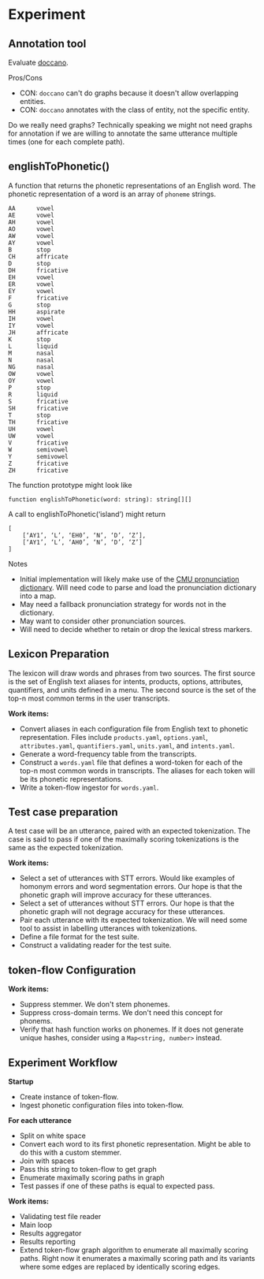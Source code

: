 # Experiment

## Annotation tool
Evaluate [doccano](https://github.com/chakki-works/doccano). 

Pros/Cons
* CON: `doccano` can't do graphs because it doesn't allow overlapping entities.
* CON: `doccano` annotates with the class of entity, not the specific entity.

Do we really need graphs? Technically speaking we might not need graphs for annotation if we are willing to annotate the same utterance multiple times (one for each complete path).

## englishToPhonetic()
A function that returns the phonetic representations of an English word. The phonetic representation of a word is an array of `phoneme` strings.

~~~
AA      vowel
AE      vowel
AH      vowel
AO      vowel
AW      vowel
AY      vowel
B       stop
CH      affricate
D       stop
DH      fricative
EH      vowel
ER      vowel
EY      vowel
F       fricative
G       stop
HH      aspirate
IH      vowel
IY      vowel
JH      affricate
K       stop
L       liquid
M       nasal
N       nasal
NG      nasal
OW      vowel
OY      vowel
P       stop
R       liquid
S       fricative
SH      fricative
T       stop
TH      fricative
UH      vowel
UW      vowel
V       fricative
W       semivowel
Y       semivowel
Z       fricative
ZH      fricative
~~~

The function prototype might look like
~~~
function englishToPhonetic(word: string): string[][]
~~~

A call to englishToPhonetic(‘island’) might return
~~~
[
    [‘AY1’, ‘L’, ‘EH0’, ‘N’, ‘D’, ‘Z’], 
    [‘AY1’, ‘L’, ‘AH0’, ‘N’, ‘D’, ‘Z’]
]
~~~

Notes
* Initial implementation will likely make use of the [CMU pronunciation dictionary](http://www.speech.cs.cmu.edu/cgi-bin/cmudict). Will need code to parse and load the pronunciation dictionary into a map. 
* May need a fallback pronunciation strategy for words not in the dictionary.
* May want to consider other pronunciation sources.
* Will need to decide whether to retain or drop the lexical stress markers.

## Lexicon Preparation

The lexicon will draw words and phrases from two sources.
The first source is the set of English text aliases for intents, products, options, attributes, quantifiers, and units defined in a menu. The second source is the set of the top-n most common terms in the user transcripts.

**Work items:**
* Convert aliases in each configuration file from English text to phonetic representation. Files include `products.yaml`, `options.yaml`, `attributes.yaml`, `quantifiers.yaml`, `units.yaml`, and `intents.yaml`.
* Generate a word-frequency table from the transcripts.
* Construct a `words.yaml` file that defines a word-token for each of the top-n most common words in transcripts. The aliases for each token will be its phonetic representations.
* Write a token-flow ingestor for `words.yaml`.

## Test case preparation

A test case will be an utterance, paired with an expected tokenization. The case is said to pass if one of the maximally scoring tokenizations is the same as the expected tokenization.

**Work items:**
* Select a set of utterances with STT errors. Would like examples of homonym errors and word segmentation errors. Our hope is that the phonetic graph will improve accuracy for these utterances.
* Select a set of utterances without STT errors. Our hope is that the phonetic graph will not degrage accuracy for these utterances.
* Pair each utterance with its expected tokenization. We will need some tool to assist in labelling utterances with tokenizations.
* Define a file format for the test suite.
* Construct a validating reader for the test suite.

## token-flow Configuration

**Work items:**
* Suppress stemmer. We don't stem phonemes.
* Suppress cross-domain terms. We don't need this concept for phonems.
* Verify that hash function works on phonemes. If it does not generate unique hashes, consider using a `Map<string, number>` instead.

## Experiment Workflow

**Startup**
* Create instance of token-flow.
* Ingest phonetic configuration files into token-flow.

**For each utterance**
* Split on white space
* Convert each word to its first phonetic representation. Might be able to do this with a custom stemmer.
* Join with spaces
* Pass this string to token-flow to get graph
* Enumerate maximally scoring paths in graph
* Test passes if one of these paths is equal to expected pass.

**Work items:**
* Validating test file reader
* Main loop
* Results aggregator
* Results reporting
* Extend token-flow graph algorithm to enumerate all maximally scoring paths. Right now it enumerates a maximally scoring path and its variants where some edges are replaced by identically scoring edges.
